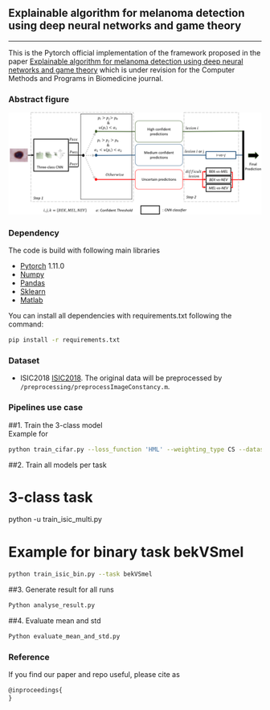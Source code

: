 ## Explainable algorithm for melanoma detection using deep neural networks and game theory

_________________

This is the Pytorch official implementation of the framework proposed in the paper [Explainable algorithm for melanoma detection using deep neural networks and game theory](https:) which is under revision for the Computer Methods and Programs in Biomedicine journal.
### Abstract figure

![Alt text](proposed_framework.png?raw=true "HMLoss")
### Dependency
The code is build with following main libraries
- [Pytorch](https://www.tensorflow.org) 1.11.0
- [Numpy](https://numpy.org/) 
- [Pandas](https://pandas.pydata.org/)
- [Sklearn](https://scikit-learn.org/stable/)
- [Matlab](https://ch.mathworks.com/fr/products/matlab.html)


You can install all dependencies with requirements.txt following the command:
```bash
pip install -r requirements.txt 
```


### Dataset
- ISIC2018 [ISIC2018](https://challenge2018.isic-archive.com/). The original data will be preprocessed by `/preprocessing/preprocessImageConstancy.m`.

### Pipelines use case
##1. Train the 3-class model  
Example for 
```bash
python train_cifar.py --loss_function 'HML' --weighting_type CS --dataset_name 'cifar100' --imb_type 'exp' --imb_ratio 0.02 --gpu 0 
```
##2. Train all models per task 

# 3-class task
python -u train_isic_multi.py
# Example for binary task bekVSmel
```bash
python train_isic_bin.py --task bekVSmel  
```

##3. Generate result for all runs
```bash
Python analyse_result.py
```
##4. Evaluate mean and std
```bash
Python evaluate_mean_and_std.py
```

### Reference

If you find our paper and repo useful, please cite as

```
@inproceedings{
}
